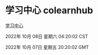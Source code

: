 # 学习中心 colearnhub
[学习中心](http://27.19.33.125:56308/colearnhub/)

2022年 10月 08日 星期六 04:20:02 CST

2022年 10月 07日 星期五 20:20:02 GMT
